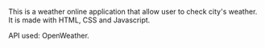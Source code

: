 This is a weather online application that allow user to check city's weather. It is made with HTML, CSS and Javascript.

API used: OpenWeather.

